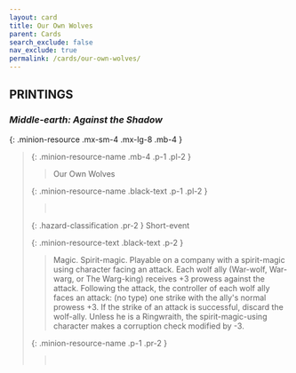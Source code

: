 ```yaml
---
layout: card
title: Our Own Wolves
parent: Cards
search_exclude: false
nav_exclude: true
permalink: /cards/our-own-wolves/
---
```


## PRINTINGS


### _Middle-earth: Against the Shadow_

{: .minion-resource .mx-sm-4 .mx-lg-8 .mb-4 }
> {: .minion-resource-name .mb-4 .p-1 .pl-2 }
> > <div class="hazard-mp"></div>
> > <div class="card-name">Our Own Wolves</div>
>
> {: .minion-resource-name .black-text .p-1 .pl-2 }
> > &nbsp;
>
> {: .hazard-classification .pr-2 }
> Short-event
>
> {: .minion-resource-text .black-text .p-2 }
> > Magic. Spirit-magic. Playable on a company with a spirit-magic using character facing an attack. Each wolf ally (War-wolf, War-warg, or The Warg-king) receives +3 prowess against the attack. Following the attack, the controller of each wolf ally faces an attack: (no type) one strike with the ally's normal prowess +3. If the strike of an attack is successful, discard the wolf-ally. Unless he is a Ringwraith, the spirit-magic-using character makes a corruption check modified by -3. 
> 
> {: .minion-resource-name .p-1 .pr-2 }
> > <div class="card-shield"></div>
> > <div class="card-corruption-white">&nbsp;</div>
